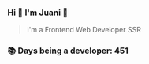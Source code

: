 ### Hi 👋 I&#39;m Juani 🦁

> I&#39;m a Frontend Web Developer SSR

### 📚 Days being a developer: 451
